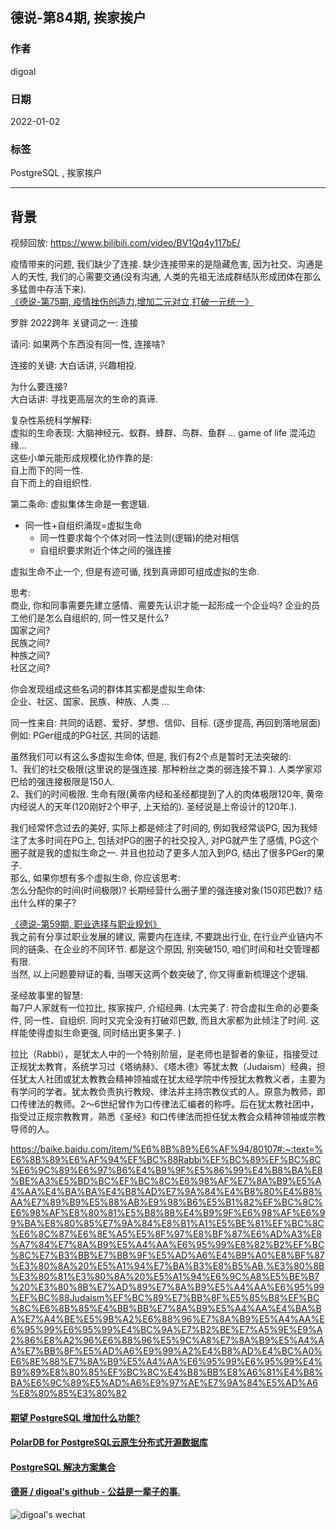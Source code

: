 ## 德说-第84期, 挨家挨户      
                              
### 作者                              
digoal                              
                              
### 日期                              
2022-01-02                             
                              
### 标签                           
PostgreSQL , 挨家挨户   
                            
----                            
                            
## 背景                            
视频回放: https://www.bilibili.com/video/BV1Qq4y117bE/    
  
疫情带来的问题, 我们缺少了连接. 缺少连接带来的是隐藏危害, 因为社交、沟通是人的天性, 我们的心需要交通(没有沟通, 人类的先祖无法成群结队形成团体在那么多猛兽中存活下来).    
[《德说-第75期, 疫情挫伤创造力,增加二元对立,打破一元统一》](../202112/20211207_04.md)    
  
罗胖 2022跨年 关键词之一: 连接    
  
请问: 如果两个东西没有同一性, 连接啥?    
  
连接的关键: 大白话讲, 兴趣相投.  
  
为什么要连接?  
大白话讲: 寻找更高层次的生命的真谛.    
  
复杂性系统科学解释:    
虚拟的生命表现: 大脑神经元、蚁群、蜂群、鸟群、鱼群 ... game of life  混沌边缘...  
这些小单元能形成规模化协作靠的是:  
自上而下的同一性.    
自下而上的自组织性.     
   
第二条命: 虚拟集体生命是一套逻辑.   
- 同一性+自组织涌现=虚拟生命
    - 同一性要求每个个体对同一性法则(逻辑)的绝对相信
    - 自组织要求附近个体之间的强连接
  
  
虚拟生命不止一个, 但是有迹可循, 找到真谛即可组成虚拟的生命.    
  
思考:   
商业, 你和同事需要先建立感情、需要先认识才能一起形成一个企业吗?  企业的员工他们是怎么自组织的, 同一性又是什么?    
国家之间?  
民族之间?  
种族之间?  
社区之间?  
  
你会发现组成这些名词的群体其实都是虚拟生命体:    
企业、社区、国家、民族、种族、人类 ...    
  
  
同一性来自: 共同的话题、爱好、梦想、信仰、目标.  (逐步提高, 再回到落地层面)  
例如: PGer组成的PG社区, 共同的话题.    
  
虽然我们可以有这么多虚拟生命体, 但是, 我们有2个点是暂时无法突破的:  
1、我们的社交极限(这里说的是强连接. 那种粉丝之类的弱连接不算.).  人类学家邓巴给的强连接极限是150人.    
2、我们的时间极限. 生命有限(黄帝内经和圣经都提到了人的肉体极限120年, 黄帝内经说人的天年(120刚好2个甲子, 上天给的). 圣经说是上帝设计的120年.).    
  
我们经常怀念过去的美好, 实际上都是倾注了时间的, 例如我经常谈PG, 因为我倾注了太多时间在PG上, 包括对PG的圈子的社交投入, 对PG就产生了感情, PG这个圈子就是我的虚拟生命之一. 并且也拉动了更多人加入到PG, 结出了很多PGer的果子.    
那么, 如果你想有多个虚拟生命, 你应该思考:  
怎么分配你的时间(时间极限)? 长期经营什么圈子里的强连接对象(150邓巴数)? 结出什么样的果子?    
  
[《德说-第59期, 职业选择与职业规划》](../202111/20211106_01.md)    
我之前有分享过职业发展的建议, 需要内在连续, 不要跳出行业, 在行业产业链内不同的链条、在企业的不同环节. 都是这个原因, 别突破150, 咱们时间和社交管理都有限.   
当然, 以上问题要辩证的看, 当哪天这两个数突破了, 你又得重新梳理这个逻辑.    
  
圣经故事里的智慧:    
每7户人家就有一位拉比, 挨家挨户, 介绍经典.  (太完美了: 符合虚拟生命的必要条件, 同一性、自组织. 同时又完全没有打破邓巴数, 而且大家都为此倾注了时间. 这样能使得虚拟生命更强, 同时结出更多果子. )     
  
拉比（Rabbi），是犹太人中的一个特别阶层，是老师也是智者的象征，指接受过正规犹太教育，系统学习过《塔纳赫》、《塔木德》等犹太教（Judaism）经典，担任犹太人社团或犹太教教会精神领袖或在犹太经学院中传授犹太教教义者，主要为有学问的学者。犹太教负责执行教规、律法并主持宗教仪式的人。原意为教师，即口传律法的教师。2～6世纪曾作为口传律法汇编者的称呼。后在犹太教社团中，指受过正规宗教教育，熟悉《圣经》和口传律法而担任犹太教会众精神领袖或宗教导师的人。  
  
https://baike.baidu.com/item/%E6%8B%89%E6%AF%94/80107#:~:text=%E6%8B%89%E6%AF%94%EF%BC%88Rabbi%EF%BC%89%EF%BC%8C%E6%9C%89%E6%97%B6%E4%B9%9F%E5%86%99%E4%B8%BA%E8%BE%A3%E5%BD%BC%EF%BC%8C%E6%98%AF%E7%8A%B9%E5%A4%AA%E4%BA%BA%E4%B8%AD%E7%9A%84%E4%B8%80%E4%B8%AA%E7%89%B9%E5%88%AB%E9%98%B6%E5%B1%82%EF%BC%8C%E6%98%AF%E8%80%81%E5%B8%88%E4%B9%9F%E6%98%AF%E6%99%BA%E8%80%85%E7%9A%84%E8%B1%A1%E5%BE%81%EF%BC%8C%E6%8C%87%E6%8E%A5%E5%8F%97%E8%BF%87%E6%AD%A3%E8%A7%84%E7%8A%B9%E5%A4%AA%E6%95%99%E8%82%B2%EF%BC%8C%E7%B3%BB%E7%BB%9F%E5%AD%A6%E4%B9%A0%E8%BF%87%E3%80%8A%20%E5%A1%94%E7%BA%B3%E8%B5%AB,%E3%80%8B%E3%80%81%E3%80%8A%20%E5%A1%94%E6%9C%A8%E5%BE%B7%20%E3%80%8B%E7%AD%89%E7%8A%B9%E5%A4%AA%E6%95%99%EF%BC%88Judaism%EF%BC%89%E7%BB%8F%E5%85%B8%EF%BC%8C%E6%8B%85%E4%BB%BB%E7%8A%B9%E5%A4%AA%E4%BA%BA%E7%A4%BE%E5%9B%A2%E6%88%96%E7%8A%B9%E5%A4%AA%E6%95%99%E6%95%99%E4%BC%9A%E7%B2%BE%E7%A5%9E%E9%A2%86%E8%A2%96%E6%88%96%E5%9C%A8%E7%8A%B9%E5%A4%AA%E7%BB%8F%E5%AD%A6%E9%99%A2%E4%B8%AD%E4%BC%A0%E6%8E%88%E7%8A%B9%E5%A4%AA%E6%95%99%E6%95%99%E4%B9%89%E8%80%85%EF%BC%8C%E4%B8%BB%E8%A6%81%E4%B8%BA%E6%9C%89%E5%AD%A6%E9%97%AE%E7%9A%84%E5%AD%A6%E8%80%85%E3%80%82  
  
  
  
  
  
  
  
  
  
  
#### [期望 PostgreSQL 增加什么功能?](https://github.com/digoal/blog/issues/76 "269ac3d1c492e938c0191101c7238216")
  
  
#### [PolarDB for PostgreSQL云原生分布式开源数据库](https://github.com/ApsaraDB/PolarDB-for-PostgreSQL "57258f76c37864c6e6d23383d05714ea")
  
  
#### [PostgreSQL 解决方案集合](https://yq.aliyun.com/topic/118 "40cff096e9ed7122c512b35d8561d9c8")
  
  
#### [德哥 / digoal's github - 公益是一辈子的事.](https://github.com/digoal/blog/blob/master/README.md "22709685feb7cab07d30f30387f0a9ae")
  
  
![digoal's wechat](../pic/digoal_weixin.jpg "f7ad92eeba24523fd47a6e1a0e691b59")
  
